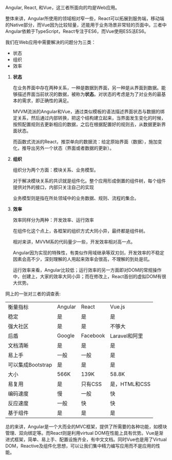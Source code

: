 <p>Angular, React, 和Vue，这三者所面向的均是Web应用。
<p>整体来讲，Angular所使用的领域相对窄一些，React可以拓展到服务端，移动端的Native部分，而Vue因为比较轻量，还能用于业务场景非常轻的页面中。三者中Angular依赖于TypeScript，React专注于ES6，而Vue使用ES5活ES6。
<p>我们在Web应用中需要解决的问题分为三类：
<ul>
	<li>状态</li>
	<li>组织</li>
	<li>效率</li>
</ul>
<ol>
	<li>
		<b>状态</b>
		<p>在业务界面中存在两种关系，一种是数据到界面，另一种是从界面到数据。能够描述界面当前状况的数据，被称为<b>状态</b>。对状态的考虑是为了对业务的最基本的需求，即正确性的满足。</p>
		<p>MVVM流派的Angular和Vue，通过类似模板的语法描述界面状态与数据的绑定关系，然后通过内部转换，把这个结构建立起来，当界面发生变化的时候，按照配置规则去更新相应的数据，之后在根据配置好的规则去，从数据更新界面状态。</p>
		<p>而函数式流派的React，推崇单向的数据流：给定原始界面（数据），施加变化，推导出另外一个状态（界面或者数据的更新）。</p>
	</li>
	<li>
		<b>组织</b>
		<p>组织分为两个方面：模块关系、业务模型。</p>
		<p>对于解决模块关系的共识就是组件化。整个应用形成倒置的组件树，每个组件提供对外的接口，内部只关注自己的实现</p>
		<p>业务模型则是指在所处领域中的业务数据、规则、流程的集合。</p>
	</li>
	<li>
		<b>效率</b>
		<p>效率同样分为两种：开发效率、运行效率</p>
		<p>在组件化这个点上，各框架的组织方式大同小异，最终都是组件树。</p>
		<p>相对来讲，MVVM系的代码量少一些，开发效率相对高一点。</p>
		<p>Angular因为实现的特殊性，有类似作用域继承等双刃剑，开发效率的不稳定因素会高不少，深刻理解的人用起来效率会很高，不理解的到处是坑。</p>
		<p>运行效率来看，Angular比较低；运行效率的另一方面即对DOM的常规操作中，创建上，大家的效率大同小异；而在修改上，React首创的虚拟DOM有很大优势。</p>
	</li>
</ol>

<p>网上的一张对三者的调查表:</p>
<table>
	<tr>
		<td>衡量指标</td>
		<td>Angular</td>
		<td>React</td>
		<td>Vue.js</td>
	</tr>
	<tr>
		<td>稳定</td>
		<td>是</td>
		<td>是</td>
		<td>是</td>
	</tr>
	<tr>
		<td>强大社区</td>
		<td>是</td>
		<td>是</td>
		<td>不够大</td>
	</tr>
	<tr>
		<td>后盾</td>
		<td>Google</td>
		<td>Facebook</td>
		<td>Laravel和阿里</td>
	</tr>
	<tr>
		<td>文档清晰</td>
		<td>是</td>
		<td>是</td>
		<td>是</td>
	</tr>
	<tr>
		<td>易上手</td>
		<td>一般</td>
		<td>一般</td>
		<td>是</td>
	</tr>
	<tr>
		<td>可以集成Bootstrap</td>
		<td>是</td>
		<td>是</td>
		<td>是</td>
	</tr>
	<tr>
		<td>大小</td>
		<td>566K</td>
		<td>139K</td>
		<td>58.8K</td>
	</tr>
	<tr>
		<td>易复用</td>
		<td>是</td>
		<td>只有CSS</td>
		<td>是，HTML和CSS</td>
	</tr>
	<tr>
		<td>编码速度</td>
		<td>慢</td>
		<td>一般</td>
		<td>快</td>
	</tr>
	<tr>
		<td>反应速度</td>
		<td>一般</td>
		<td>快</td>
		<td>快</td>
	</tr>
	<tr>
		<td>基于组件</td>
		<td>是</td>
		<td>是</td>
		<td>是</td>
	</tr>
</table>

<p>总的来讲，Angular是一个大而全的MVC框架，提供了所需要的各种功能，如模块管理、双向绑定等。而React则是利用virtual DOM在性能上具有优势。Vue是渐进式框架，简单、易上手、配置设施齐全，有中文文档。同时Vue也是用了Virtual DOM，Reactive及组件化思想，可以让我们集中精力编写应用而不是应用的性能。</p>